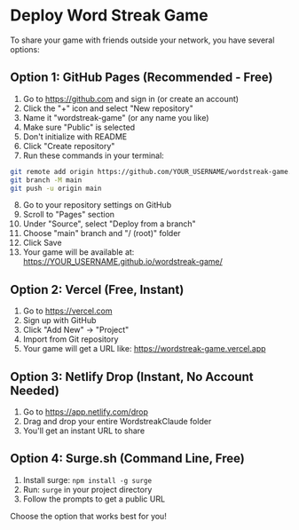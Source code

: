 # Deploy Word Streak Game

To share your game with friends outside your network, you have several options:

## Option 1: GitHub Pages (Recommended - Free)
1. Go to https://github.com and sign in (or create an account)
2. Click the "+" icon and select "New repository"
3. Name it "wordstreak-game" (or any name you like)
4. Make sure "Public" is selected
5. Don't initialize with README
6. Click "Create repository"
7. Run these commands in your terminal:
```bash
git remote add origin https://github.com/YOUR_USERNAME/wordstreak-game.git
git branch -M main
git push -u origin main
```
8. Go to your repository settings on GitHub
9. Scroll to "Pages" section
10. Under "Source", select "Deploy from a branch"
11. Choose "main" branch and "/ (root)" folder
12. Click Save
13. Your game will be available at: https://YOUR_USERNAME.github.io/wordstreak-game/

## Option 2: Vercel (Free, Instant)
1. Go to https://vercel.com
2. Sign up with GitHub
3. Click "Add New" → "Project"
4. Import from Git repository
5. Your game will get a URL like: https://wordstreak-game.vercel.app

## Option 3: Netlify Drop (Instant, No Account Needed)
1. Go to https://app.netlify.com/drop
2. Drag and drop your entire WordstreakClaude folder
3. You'll get an instant URL to share

## Option 4: Surge.sh (Command Line, Free)
1. Install surge: `npm install -g surge`
2. Run: `surge` in your project directory
3. Follow the prompts to get a public URL

Choose the option that works best for you!